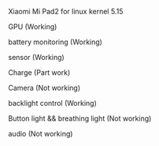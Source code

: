 Xiaomi Mi Pad2 for linux kernel 5.15

GPU (Working)

battery monitoring (Working)

sensor (Working)

Charge (Part work)

Camera (Not working)

backlight control (Working)

Button light && breathing light (Not working)

audio (Not working)

